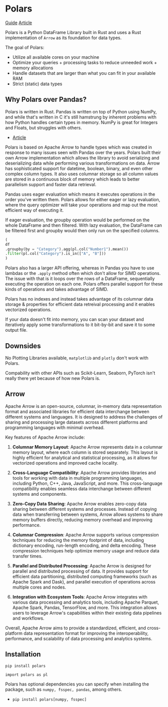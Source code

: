 # Polars
[Guide](https://pola-rs.github.io/polars-book/user-guide/)
[Article](https://blog.jetbrains.com/dataspell/2023/08/polars-vs-pandas-what-s-the-difference/#:~:text=As%20you%20can%20see%2C%20Polars,out%2Dof%2Dmemory%20errors.)

Polars is a Python DataFrame Library built in Rust and uses a Rust implementation of `Arrow` as its foundation for data types.

The goal of Polars:
- Utilize all available cores on your machine
- Optimize your queries + processing tasks to reduce unneeded work + memory allocations
- Handle datasets that are larger than what you can fit in your available RAM
- Strict (static) data types

## Why Polars over Pandas?
Polars is written in Rust.  Pandas is written on top of Python using NumPy, and while that's written in C it's still hamstrung by inherent problems with how Python handles certain types in memory.  NumPy is great for Integers and Floats, but struggles with others.
- [Article](https://wesmckinney.com/blog/apache-arrow-pandas-internals/)

Polars is based on Apache Arrow to handle types which was created in response to many issues seen with Pandas over the years.  Polars built their own Arrow implementation which allows the library to avoid serializing and deserializing data while performing various transformations on data.  Arrow has sophisticated support for datetime, boolean, binary, and even other complex column types.  It also uses columnar storage so all column values are stored in a continuous block of memory which leads to better parallelism support and faster data retrieval.

Pandas uses eager evaluation which means it executes operations in the order you've written them.  Polars allows for either eager or lazy evaluation, where the query optimizer will take your operations and map out the most efficient way of executing it.

If eager evaluation, the groupby operation would be performed on the whole DataFrame and then filtered.  With lazy evaluation, the DataFrame can be filtered first and groupby would then only run on the specified columns.
``` py
(
df
.groupby(by = "Category").agg(pl.col("Number1").mean())
.filter(pl.col("Category").is_in(["A", "B"]))
)
```

Polars also has a larger API offering, whereas in Pandas you have to use lambdas or the `.apply` method often which don't allow for SIMD operations.  The issue with that is it loops over the rows of a DataFrame, sequentially executing the operation on each one.  Polars offers parallel support for these kinds of operations and takes advantage of SIMD.

Polars has no indexes and instead takes advantage of its columnar data storage & properties for efficient data retreival processing and it enables vectorized operations.

If your data doesn't fit into memory, you can scan your dataset and iteratively apply some transformations to it bit-by-bit and save it to some output file.

## Downsides
No Plotting Libraries available, `matplotlib` and `plotly` don't work with Polars.

Compability with other APIs such as Scikit-Learn, Seaborn, PyTorch isn't really there yet because of how new Polars is.

## Arrow
Apache Arrow is an open-source, columnar, in-memory data representation format and associated libraries for efficient data interchange between different systems and languages. It is designed to address the challenges of sharing and processing large datasets across different platforms and programming languages with minimal overhead.

Key features of Apache Arrow include:

1. **Columnar Memory Layout**: Apache Arrow represents data in a columnar memory layout, where each column is stored separately. This layout is highly efficient for analytical and statistical processing, as it allows for vectorized operations and improved cache locality.

2. **Cross-Language Compatibility**: Apache Arrow provides libraries and tools for working with data in multiple programming languages, including Python, C++, Java, JavaScript, and more. This cross-language compatibility enables seamless data interchange between different systems and components.

3. **Zero-Copy Data Sharing**: Apache Arrow enables zero-copy data sharing between different systems and processes. Instead of copying data when transferring between systems, Arrow allows systems to share memory buffers directly, reducing memory overhead and improving performance.

4. **Columnar Compression**: Apache Arrow supports various compression techniques for reducing the memory footprint of data, including dictionary encoding, run-length encoding, and delta encoding. These compression techniques help optimize memory usage and reduce data transfer times.

5. **Parallel and Distributed Processing**: Apache Arrow is designed for parallel and distributed processing of data. It provides support for efficient data partitioning, distributed computing frameworks (such as Apache Spark and Dask), and parallel execution of operations across multiple cores and nodes.

6. **Integration with Ecosystem Tools**: Apache Arrow integrates with various data processing and analytics tools, including Apache Parquet, Apache Spark, Pandas, TensorFlow, and more. This integration allows users to leverage Arrow's capabilities within their existing data pipelines and workflows.

Overall, Apache Arrow aims to provide a standardized, efficient, and cross-platform data representation format for improving the interoperability, performance, and scalability of data processing and analytics systems.

## Installation
`pip install polars`

`import polars as pl`

Polars has optional dependencies you can specify when installing the package, such as `numpy, fsspec, pandas`, among others.
- `pip install polars[numpy, fsspec]`


